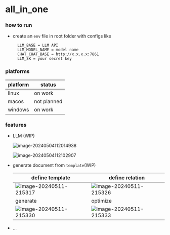 # all_in_one

### how to run

* create an `env` file in root folder with configs like
  ```
    LLM_BASE = LLM API
    LLM_MODEL_NAME = model name
    CHAT_CHAT_BASE = http://x.x.x.x:7861
    LLM_SK = your secret key
  ```

### platforms

| platform |  status   |
| -------- | ----- |
| linux    | on work |
| macos    | not planned |
| windows  | on work |

### features

* LLM (WIP)
  
  ![image-20240504112014938](./images/image-20240504112014938.png)
  
  ![image-20240504112102907](./images/image-20240504112102907.png)
  
* generate document from `template`(WIP)

  | define template                                        | define relation                                        |
  | ------------------------------------------------------ | ------------------------------------------------------ |
  | ![image-20240511-215317](./images/20240511-215317.jpg) | ![image-20240511-215326](./images/20240511-215326.jpg) |
  | generate                                               | optimize                                               |
  | ![image-20240511-215330](./images/20240511-215330.jpg) | ![image-20240511-215333](./images/20240511-215333.jpg) |

  

* ...
